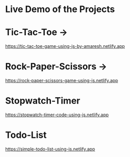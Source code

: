 # Live Demo of the Projects 

# Tic-Tac-Toe ->
  https://tic-tac-toe-game-using-js-by-amaresh.netlify.app

# Rock-Paper-Scissors ->
  https://rock-paper-scissors-game-using-js.netlify.app

# Stopwatch-Timer
  https://stopwatch-timer-code-using-js.netlify.app

# Todo-List  
  https://simple-todo-list-using-js.netlify.app
